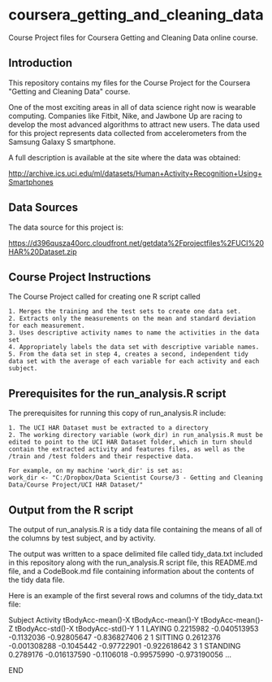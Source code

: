 # coursera_getting_and_cleaning_data
Course Project files for Coursera Getting and Cleaning Data online course.

## Introduction

This repository contains my files for the Course Project for the Coursera "Getting and Cleaning Data" course.

One of the most exciting areas in all of data science right now is wearable computing. 
Companies like Fitbit, Nike, and Jawbone Up are racing to develop the most advanced algorithms to attract new users. 
The data used for this project represents data collected from accelerometers from the Samsung Galaxy S smartphone. 

A full description is available at the site where the data was obtained:

http://archive.ics.uci.edu/ml/datasets/Human+Activity+Recognition+Using+Smartphones

## Data Sources

The data source for this project is:

https://d396qusza40orc.cloudfront.net/getdata%2Fprojectfiles%2FUCI%20HAR%20Dataset.zip

## Course Project Instructions

The Course Project called for creating one R script called 

    1. Merges the training and the test sets to create one data set.
    2. Extracts only the measurements on the mean and standard deviation for each measurement. 
    3. Uses descriptive activity names to name the activities in the data set
    4. Appropriately labels the data set with descriptive variable names. 
    5. From the data set in step 4, creates a second, independent tidy data set with the average of each variable for each activity and each subject.

## Prerequisites for the run_analysis.R script

The prerequisites for running this copy of run_analysis.R include:

	1. The UCI HAR Dataset must be extracted to a directory
	2. The working directory variable (work_dir) in run_analysis.R must be edited to point to the UCI HAR Dataset folder, which in turn should contain the extracted activity and features files, as well as the /train and /test folders and their respective data.
	
	For example, on my machine 'work_dir' is set as:
	work_dir <- "C:/Dropbox/Data Scientist Course/3 - Getting and Cleaning Data/Course Project/UCI HAR Dataset/"
	
## Output from the R script
	
The output of run_analysis.R is a tidy data file containing the means of all of the columns by test subject, and by activity.

The output was written to a space delimited file called tidy_data.txt included in this repository along with the run_analysis.R script file, this README.md file, and a CodeBook.md file containing information about the contents of the tidy data file.

Here is an example of the first several rows and columns of the tidy_data.txt file:

Subject           Activity tBodyAcc-mean()-X tBodyAcc-mean()-Y tBodyAcc-mean()-Z tBodyAcc-std()-X tBodyAcc-std()-Y
1       1             LAYING         0.2215982      -0.040513953        -0.1132036      -0.92805647     -0.836827406
2       1            SITTING         0.2612376      -0.001308288        -0.1045442      -0.97722901     -0.922618642
3       1           STANDING         0.2789176      -0.016137590        -0.1106018      -0.99575990     -0.973190056
...

END